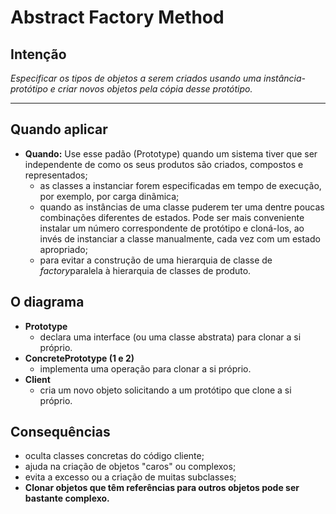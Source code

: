 # Abstract Factory Method

## Intenção

*Especificar os tipos de objetos a serem criados usando uma instância-protótipo e criar novos objetos pela cópia desse protótipo.*

---

## Quando aplicar
- **Quando:**
Use esse padão (Prototype) quando um sistema tiver que ser independente de como os seus produtos são criados, compostos e representados;
    - as classes a instanciar forem especificadas em tempo de execução, por exemplo, por carga dinãmica;
    - quando as instâncias de uma classe puderem ter uma dentre poucas combinações diferentes de estados. Pode ser mais conveniente instalar um número correspondente de protótipo e cloná-los, ao invés de instanciar a classe manualmente, cada vez com um estado apropriado;
    - para evitar a construção de uma hierarquia de classe de *factory*paralela à hierarquia de classes de produto.

## O diagrama

- **Prototype**
    - declara uma interface (ou uma classe abstrata) para clonar a si próprio.
- **ConcretePrototype (1 e 2)**
    - implementa uma operação para clonar a si próprio.
- **Client**
    - cria um novo objeto solicitando a um protótipo que clone a si próprio.


## Consequências

- oculta classes concretas do código cliente;
- ajuda na criação de objetos "caros" ou complexos;
- evita a excesso ou a criação de muitas subclasses;
- **Clonar objetos que têm referências para outros objetos pode ser bastante complexo.**

